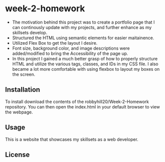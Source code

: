 # week-2-homework
<My Portfolio>

- The motivation behind this project was to create a portfolio page that I can continously update with my projects, and further enhance as my skillsets develop.
- Structured the HTML using semantic elements for easier maitainence. 
- Utilized Flex Box to get the layout I desire. 
- Font size, background color, and image descriptions were added/modified to bring the Accessibility of the page up. 
- In this project I gained a much better grasp of how to properly structure HTML and utilize the various tags, classes, and IDs in my CSS file. I also became a lot more comfortable with using flexbox to layout my boxes on the screen.  

## Installation
 To install download the contents of the robbyhill20/Week-2-Homework repository. You can then open the index.html in your default browser to view the webpage. 
## Usage
This is a website that showcases my skillsets as a web developer. 
## License